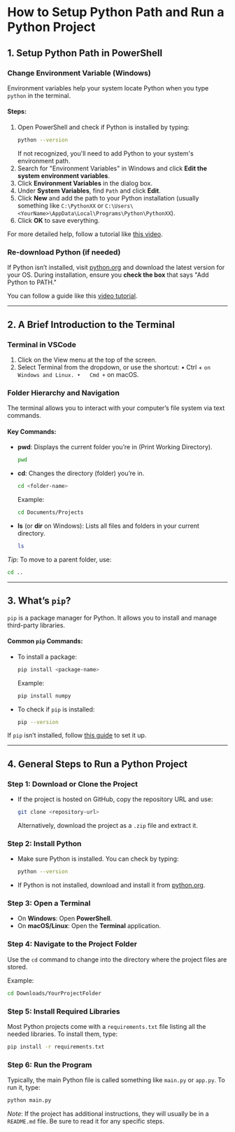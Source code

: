 # How to Setup Python Path and Run a Python Project

## 1. Setup Python Path in PowerShell

### Change Environment Variable (Windows)
Environment variables help your system locate Python when you type `python` in the terminal.

#### Steps:
1. Open PowerShell and check if Python is installed by typing:
   ```bash
   python --version
   ```
   If not recognized, you'll need to add Python to your system's environment path.
2. Search for "Environment Variables" in Windows and click **Edit the system environment variables**.
3. Click **Environment Variables** in the dialog box.
4. Under **System Variables**, find `Path` and click **Edit**.
5. Click **New** and add the path to your Python installation (usually something like `C:\PythonXX` or `C:\Users\<YourName>\AppData\Local\Programs\Python\PythonXX`).
6. Click **OK** to save everything.

For more detailed help, follow a tutorial like [this video](https://www.youtube.com/watch?v=9QrDn_hRSGs).

### Re-download Python (if needed)
If Python isn’t installed, visit [python.org](https://www.python.org) and download the latest version for your OS. During installation, ensure you **check the box** that says "Add Python to PATH."

You can follow a guide like this [video tutorial](https://www.youtube.com/watch?v=_ErLKQ-tJQ8).

---

## 2. A Brief Introduction to the Terminal

### Terminal in VSCode
1.	Click on the View menu at the top of the screen.
2.	Select Terminal from the dropdown, or use the shortcut:
•	Ctrl + ` on Windows and Linux.
•	Cmd + ` on macOS.


### Folder Hierarchy and Navigation
The terminal allows you to interact with your computer’s file system via text commands.

#### Key Commands:
- **pwd**: Displays the current folder you’re in (Print Working Directory).
  ```bash
  pwd
  ```

- **cd**: Changes the directory (folder) you’re in.
  ```bash
  cd <folder-name>
  ```

  Example:
  ```bash
  cd Documents/Projects
  ```

- **ls** (or **dir** on Windows): Lists all files and folders in your current directory.
  ```bash
  ls
  ```

*Tip*: To move to a parent folder, use:
```bash
cd ..
```

---

## 3. What’s `pip`?

`pip` is a package manager for Python. It allows you to install and manage third-party libraries.

#### Common `pip` Commands:
- To install a package:
  ```bash
  pip install <package-name>
  ```

  Example:
  ```bash
  pip install numpy
  ```

- To check if `pip` is installed:
  ```bash
  pip --version
  ```

If `pip` isn’t installed, follow [this guide](https://pip.pypa.io/en/stable/installation/) to set it up.

---

## 4. General Steps to Run a Python Project

### Step 1: Download or Clone the Project
- If the project is hosted on GitHub, copy the repository URL and use:
  ```bash
  git clone <repository-url>
  ```
  Alternatively, download the project as a `.zip` file and extract it.

### Step 2: Install Python
- Make sure Python is installed. You can check by typing:
  ```bash
  python --version
  ```

- If Python is not installed, download and install it from [python.org](https://www.python.org).

### Step 3: Open a Terminal
- On **Windows**: Open **PowerShell**.
- On **macOS/Linux**: Open the **Terminal** application.

### Step 4: Navigate to the Project Folder
Use the `cd` command to change into the directory where the project files are stored.

Example:
```bash
cd Downloads/YourProjectFolder
```

### Step 5: Install Required Libraries
Most Python projects come with a `requirements.txt` file listing all the needed libraries. To install them, type:
```bash
pip install -r requirements.txt
```

### Step 6: Run the Program
Typically, the main Python file is called something like `main.py` or `app.py`. To run it, type:
```bash
python main.py
```

*Note*: If the project has additional instructions, they will usually be in a `README.md` file. Be sure to read it for any specific steps.